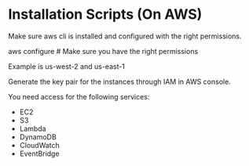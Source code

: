 # Installation Scripts (On AWS)

Make sure aws cli is installed and configured with the right permissions.

aws configure  # Make sure you have the right permissions

Example is us-west-2 and us-east-1

Generate the key pair for the instances through IAM in AWS console.

You need access for the following services:
- EC2
- S3
- Lambda
- DynamoDB
- CloudWatch
- EventBridge

```bash